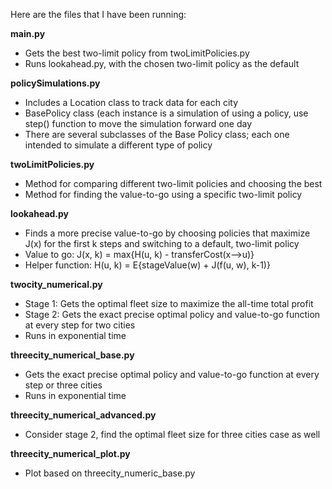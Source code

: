 Here are the files that I have been running:

**main.py**
- Gets the best two-limit policy from twoLimitPolicies.py
- Runs lookahead.py, with the chosen two-limit policy as the default

**policySimulations.py**
- Includes a Location class to track data for each city
- BasePolicy class (each instance is a simulation of using a policy, use step() function to move the simulation forward one day
- There are several subclasses of the Base Policy class; each one intended to simulate a different type of policy

**twoLimitPolicies.py**
- Method for comparing different two-limit policies and choosing the best
- Method for finding the value-to-go using a specific two-limit policy

**lookahead.py**
- Finds a more precise value-to-go by choosing policies that maximize J(x) for the first k steps and switching to a default, two-limit policy
-  Value to go: J(x, k) = max{H(u, k) - transferCost(x-->u)}
-  Helper function: H(u, k) = E{stageValue(w) + J(f(u, w), k-1)}

**twocity_numerical.py**
- Stage 1: Gets the optimal fleet size to maximize the all-time total profit
- Stage 2: Gets the exact precise optimal policy and value-to-go function at every step for two cities
- Runs in exponential time

**threecity_numerical_base.py**
- Gets the exact precise optimal policy and value-to-go function at every step or three cities
- Runs in exponential time

**threecity_numerical_advanced.py**
- Consider stage 2, find the optimal fleet size for three cities case as well

**threecity_numerical_plot.py**
- Plot based on threecity_numeric_base.py

